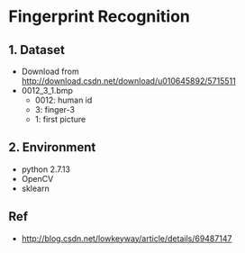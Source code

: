 # Fingerprint Recognition


## 1. Dataset

* Download from http://download.csdn.net/download/u010645892/5715511
* 0012_3_1.bmp
   * 0012: human id
   * 3: finger-3
   * 1: first picture


## 2. Environment

* python 2.7.13
* OpenCV
* sklearn






## Ref

* http://blog.csdn.net/lowkeyway/article/details/69487147


